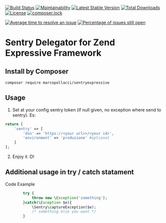 [![Build Status](https://travis-ci.org/marcopollacci/sentryexpressive.svg?branch=master)](https://travis-ci.org/marcopollacci/sentryexpressive) [![Maintainability](https://api.codeclimate.com/v1/badges/3a27910bfff075b01494/maintainability)](https://codeclimate.com/github/marcopollacci/sentryexpressive/maintainability) [![Latest Stable Version](https://poser.pugx.org/marcopollacci/tipsandtrick/v/stable)](https://packagist.org/packages/marcopollacci/tipsandtrick) [![Total Downloads](https://poser.pugx.org/marcopollacci/tipsandtrick/downloads)](https://packagist.org/packages/marcopollacci/tipsandtrick) [![License](https://poser.pugx.org/marcopollacci/tipsandtrick/license)](https://packagist.org/packages/marcopollacci/tipsandtrick) [![composer.lock](https://poser.pugx.org/marcopollacci/tipsandtrick/composerlock)](https://packagist.org/packages/marcopollacci/tipsandtrick)

[![Average time to resolve an issue](http://isitmaintained.com/badge/resolution/marcopollacci/sentryexpressive.svg)](http://isitmaintained.com/project/marcopollacci/sentryexpressive "Average time to resolve an issue") [![Percentage of issues still open](http://isitmaintained.com/badge/open/marcopollacci/sentryexpressive.svg)](http://isitmaintained.com/project/marcopollacci/sentryexpressive "Percentage of issues still open")

# Sentry Delegator for Zend Expressive Framework

## Install by Composer
```
composer require marcopollacci/sentryexpressive
```

## Usage

1) Set at your config sentry token (if null given, no exception where send to sentry). Es:
```php
return [
    'sentry' => [
        'dsn' => 'https://<your url>>/<your id>',
        'environment' => 'produzione' #optional
    ]
];
```
2) Enjoy it :D!

## Additional usage in try / catch statament

Code Example
```php
        try {
            throw new \Exception('something');
        }catch(\Exception $e){
            \Sentry\captureException($e);
            /* something else you want */
        }
```
